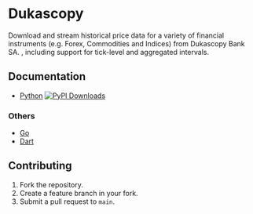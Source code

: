 # Dukascopy

Download and stream historical price data for a variety of financial instruments (e.g. Forex, Commodities and Indices) from Dukascopy Bank SA. , including support for tick-level and aggregated intervals.

## Documentation
- [Python](./python) [![PyPI Downloads](https://static.pepy.tech/badge/dukascopy-python)](https://pepy.tech/projects/dukascopy-python)

### Others
- [Go](https://github.com/Eghosa-Osayande/dukascopy-go)
- [Dart](./dart)


## Contributing
1. Fork the repository.
2. Create a feature branch in your fork.
3. Submit a pull request to `main`.
